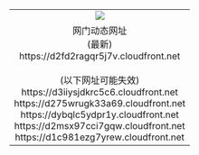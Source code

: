 ﻿<table>
  <tr></tr>
  <tr><td colspan=2 align=center><img src="https://d2fd2ragqr5j7v.cloudfront.net/Up/oGate.jpg" /></td></tr>
  <tr><td colspan=2 align=center>网门动态网址<br/>(最新)
<br>https://d2fd2ragqr5j7v.cloudfront.net
<br/><br/>(以下网址可能失效)
<br>https://d3iiysjdkrc5c6.cloudfront.net
<br>https://d275wrugk33a69.cloudfront.net
<br>https://dybqlc5ydpr1y.cloudfront.net
<br>https://d2msx97cci7gqw.cloudfront.net
<br>https://d1c981ezg7yrew.cloudfront.net
    </td>
  </tr>
</table>
